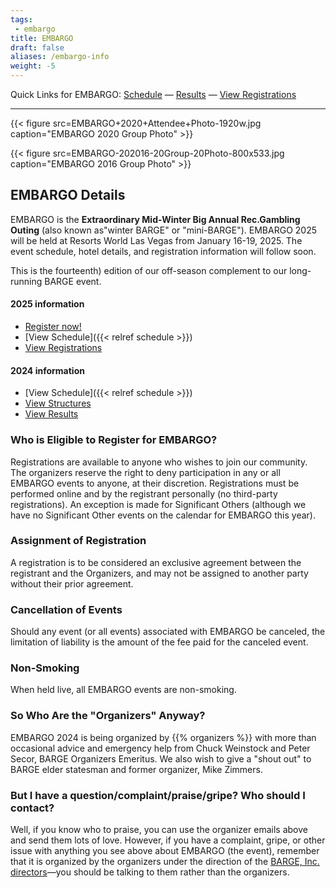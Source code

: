 ```yaml
---
tags:
 - embargo
title: EMBARGO
draft: false
aliases: /embargo-info
weight: -5
---
```


Quick Links for EMBARGO: [Schedule](/schedule1) &mdash; [Results](results/) 
&mdash;
[View Registrations](https://secure.barge.org/embargo2025review.php)

__________

{{< figure src=EMBARGO+2020+Attendee+Photo-1920w.jpg
    caption="EMBARGO 2020 Group Photo" >}}

{{< figure src=EMBARGO-202016-20Group-20Photo-800x533.jpg
    caption="EMBARGO 2016 Group Photo" >}}

## EMBARGO Details

EMBARGO is the
**Extraordinary Mid-Winter Big Annual Rec.Gambling Outing**
(also known as&quot;winter BARGE&quot; or &quot;mini-BARGE&quot;).
EMBARGO 2025 
will be held at Resorts World Las Vegas from January 16-19, 2025.  The event
schedule, hotel details, and registration information will follow soon.

This is the fourteenth) edition of our
off-season complement to our long-running BARGE event.

#### 2025 information

* [Register now!](https://barge.regfox.com/embargo-2025)
* [View Schedule]({{< relref schedule >}})
* [View Registrations](https://secure.barge.org/embargo2025review.php)

#### 2024 information

* [View Schedule]({{< relref schedule >}})
* [View Structures](2024+2+EMBARGO+Structures.pdf)
* [View Results](results/2024)

### Who is Eligible to Register for EMBARGO?

Registrations are available to anyone who wishes to join our community.
The organizers reserve the right to deny participation in any or all EMBARGO 
events to anyone, at their discretion.  Registrations must be performed 
online and by the registrant personally (no third-party registrations). 
An exception is made for Significant Others (although we have no Significant
Other events on the calendar for EMBARGO this year).

### Assignment of Registration

A registration is to be considered an exclusive agreement between the 
registrant and the Organizers, and may not be assigned to 
another party without their prior agreement.

### Cancellation of Events

Should any event (or all events) associated with EMBARGO be canceled, 
the limitation of liability is the amount of the fee paid for the 
canceled event.

### Non-Smoking

When held live, all EMBARGO events are non-smoking. 

### So Who Are the &quot;Organizers&quot; Anyway?

EMBARGO 2024 is being organized by {{% organizers %}}
with more than occasional advice and emergency help from Chuck Weinstock and
Peter Secor, BARGE Organizers Emeritus. We also wish to give a &quot;shout
out&quot; to BARGE elder statesman and former organizer, Mike Zimmers.

### But I have a question/complaint/praise/gripe? Who should I contact?

Well, if you know who to praise, you can use the organizer emails above and
send them lots of love. However, if you have a complaint, gripe, or other issue
with anything you see above about EMBARGO (the event), remember that it is
organized by the organizers under the direction of the [BARGE,
Inc. directors](/inc/officers)&mdash;you should be talking to them
rather than the organizers.
